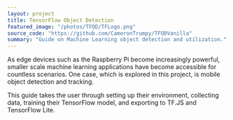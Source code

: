 ```yaml
---
layout: project
title: TensorFlow Object Detection
featured_image: "/photos/TFOD/TFLogo.png"
source_code: "https://github.com/CameronTrumpy/TFODVanilla"
summary: "Guide on Machine Learning object detection and utilization."
---
```

As edge devices such as the Raspberry Pi become increasingly powerful, smaller scale machine learning applications have become accessible for countless scenarios. One case, which is explored in this project, is mobile object detection and tracking.

This guide takes the user through setting up their environment, collecting data, training their TensorFlow model, and exporting to TF.JS and TensorFlow Lite.
